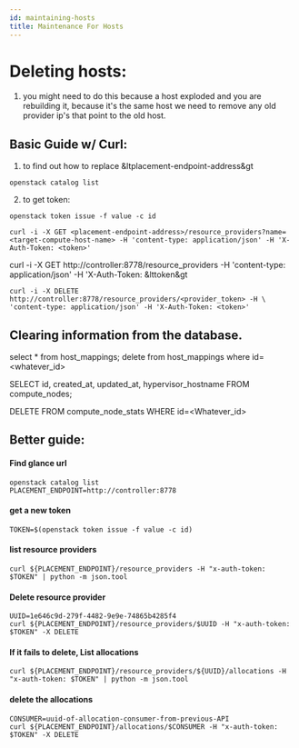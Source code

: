 ```yaml
---
id: maintaining-hosts
title: Maintenance For Hosts
---
```


# Deleting hosts:
1. you might need to do this because a host exploded and you are rebuilding it, because it's the same host we need to remove any old provider ip's that point to the old host.
## Basic Guide w/ Curl:
1.  to find out how to replace &ltplacement-endpoint-address&gt
```
openstack catalog list
```
2. to get token: 
```
openstack token issue -f value -c id
```
```
curl -i -X GET <placement-endpoint-address>/resource_providers?name=<target-compute-host-name> -H 'content-type: application/json' -H 'X-Auth-Token: <token>'
```
curl -i -X GET http://controller:8778/resource_providers -H 'content-type: application/json' -H 'X-Auth-Token: &lttoken&gt
```
curl -i -X DELETE http://controller:8778/resource_providers/<provider_token> -H \
'content-type: application/json' -H 'X-Auth-Token: <token>'
```
## Clearing information from the database.
select * from host_mappings;
delete from host_mappings where id=<whatever_id>

SELECT id, created_at, updated_at, hypervisor_hostname FROM compute_nodes;

DELETE FROM compute_node_stats WHERE id=<Whatever_id>

## Better guide:
#### Find glance url
```
openstack catalog list
PLACEMENT_ENDPOINT=http://controller:8778
```  
#### get a new token
```
TOKEN=$(openstack token issue -f value -c id)
```
#### list resource providers
```
curl ${PLACEMENT_ENDPOINT}/resource_providers -H "x-auth-token: $TOKEN" | python -m json.tool
```
#### Delete resource provider
```
UUID=1e646c9d-279f-4482-9e9e-74865b4285f4
curl ${PLACEMENT_ENDPOINT}/resource_providers/$UUID -H "x-auth-token: $TOKEN" -X DELETE
```
#### If it fails to delete, List allocations
```
curl ${PLACEMENT_ENDPOINT}/resource_providers/${UUID}/allocations -H "x-auth-token: $TOKEN" | python -m json.tool
```
#### delete the allocations
```
CONSUMER=uuid-of-allocation-consumer-from-previous-API
curl ${PLACEMENT_ENDPOINT}/allocations/$CONSUMER -H "x-auth-token: $TOKEN" -X DELETE
```
